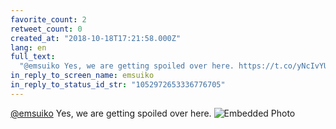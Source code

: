 ```yaml
---
favorite_count: 2
retweet_count: 0
created_at: "2018-10-18T17:21:58.000Z"
lang: en
full_text:
  "@emsuiko Yes, we are getting spoiled over here. https://t.co/yNcIvYUcrn"
in_reply_to_screen_name: emsuiko
in_reply_to_status_id_str: "1052972653336776705"
---
```


[@emsuiko](https://twitter.com/emsuiko) Yes, we are getting spoiled over here.
![Embedded Photo](https://twitter-media-coderbyheart.s3.eu-north-1.amazonaws.com/1052973071148167168-DpzpbHaW4AMEJpS.jpg)
